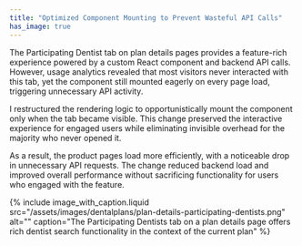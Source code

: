 ```yaml
---
title: "Optimized Component Mounting to Prevent Wasteful API Calls"
has_image: true
---
```


The Participating Dentist tab on plan details pages provides a feature-rich experience powered by a custom React component and backend API calls. However, usage analytics revealed that most visitors never interacted with this tab, yet the component still mounted eagerly on every page load, triggering unnecessary API activity.

I restructured the rendering logic to opportunistically mount the component only when the tab became visible. This change preserved the interactive experience for engaged users while eliminating invisible overhead for the majority who never opened it.

As a result, the product pages load more efficiently, with a noticeable drop in unnecessary API requests. The change reduced backend load and improved overall performance without sacrificing functionality for users who engaged with the feature.

{% include image_with_caption.liquid
   src="/assets/images/dentalplans/plan-details-participating-dentists.png"
   alt=""
   caption="The Participating Dentists tab on a plan details page offers rich dentist search functionality in the context of the current plan" %}
